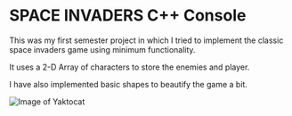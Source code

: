 # SPACE INVADERS C++ Console

This was my first semester project in which I tried to implement the classic space invaders game using minimum functionality. 

It uses a 2-D Array of characters to store the enemies and player. 

I have also implemented basic shapes to beautify the game a bit.

![Image of Yaktocat](https://github.com/ummarikram/SpaceInvaders/blob/master/Interface.PNG)
